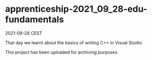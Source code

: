 # apprenticeship-2021_09_28-edu-fundamentals
2021-09-28 CEST

That day we learnt about the basics of writing C++ in Visual Studio.

This project has been uploaded for archiving purposes.

